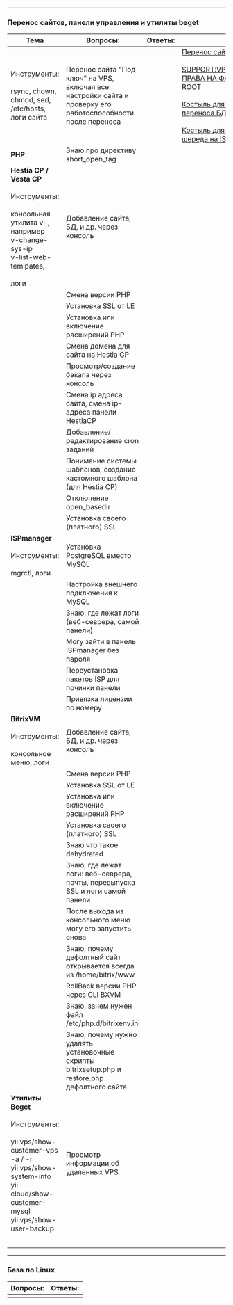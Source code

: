
---

### Перенос сайтов, панели управления и утилиты beget


| Тема                                                                                                                                                                          | Вопросы:                                                                                                     | Ответы: | Ссылки:                                                                                                                                                                                                                                                                                                                                                                                                                                                                                    |
| ----------------------------------------------------------------------------------------------------------------------------------------------------------------------------- | ------------------------------------------------------------------------------------------------------------ | ------- | ------------------------------------------------------------------------------------------------------------------------------------------------------------------------------------------------------------------------------------------------------------------------------------------------------------------------------------------------------------------------------------------------------------------------------------------------------------------------------------------ |
| Инструменты:<br><br>rsync, chown, chmod, sed,  <br>/etc/hosts, логи сайта                                                                                                     | Перенос сайта "Под ключ" на VPS, включая все настройки сайта и проверку его работоспособности после переноса |         | [Перенос сайтов](https://confluence.beget.ru/pages/viewpage.action?pageId=35661379)<br><br>[SUPPORT:VPS:VESTA:HESTIACP:ПОПРАВИТЬ ПРАВА НА ФАЙЛЫ:У ФАЙЛОВ ВЛАДЕЛЕЦ ROOT](https://support.beget.ru/questions/view?id=878)<br><br>[Костыль для немного более удобного переноса БД в облако](https://confluence.beget.ru/pages/viewpage.action?pageId=126542572)<br><br>[Костыль для переноса кучи сайтов с шереда на ISP](https://confluence.beget.ru/pages/viewpage.action?pageId=126537974) |
| **PHP**                                                                                                                                                                       | Знаю про директиву short_open_tag                                                                            |         |                                                                                                                                                                                                                                                                                                                                                                                                                                                                                            |
| **Hestia CP / Vesta CP**<br><br>Инструменты:<br><br>консольная утилита v-, например  <br>v-change-sys-ip  <br>v-list-web-temlpates,<br><br>логи                               | Добавление сайта, БД, и др. через консоль                                                                    |         |                                                                                                                                                                                                                                                                                                                                                                                                                                                                                            |
|                                                                                                                                                                               | Смена версии PHP                                                                                             |         |                                                                                                                                                                                                                                                                                                                                                                                                                                                                                            |
|                                                                                                                                                                               | Установка SSL от LE                                                                                          |         |                                                                                                                                                                                                                                                                                                                                                                                                                                                                                            |
|                                                                                                                                                                               | Установка или включение расширений PHP                                                                       |         |                                                                                                                                                                                                                                                                                                                                                                                                                                                                                            |
|                                                                                                                                                                               | Смена домена для сайта на Hestia CP                                                                          |         |                                                                                                                                                                                                                                                                                                                                                                                                                                                                                            |
|                                                                                                                                                                               | Просмотр/создание бэкапа через консоль                                                                       |         |                                                                                                                                                                                                                                                                                                                                                                                                                                                                                            |
|                                                                                                                                                                               | Смена ip адреса сайта, смена ip-адреса панели HestiaCP                                                       |         |                                                                                                                                                                                                                                                                                                                                                                                                                                                                                            |
|                                                                                                                                                                               | Добавление/редактирование cron заданий                                                                       |         |                                                                                                                                                                                                                                                                                                                                                                                                                                                                                            |
|                                                                                                                                                                               | Понимание системы шаблонов, создание кастомного шаблона (для Hestia CP)                                      |         |                                                                                                                                                                                                                                                                                                                                                                                                                                                                                            |
|                                                                                                                                                                               | Отключение open_basedir                                                                                      |         |                                                                                                                                                                                                                                                                                                                                                                                                                                                                                            |
|                                                                                                                                                                               | Установка своего (платного) SSL                                                                              |         |                                                                                                                                                                                                                                                                                                                                                                                                                                                                                            |
| **ISPmanager**<br><br>Инструменты:<br><br>mgrctl, логи                                                                                                                        | Установка PostgreSQL вместо MySQL                                                                            |         |                                                                                                                                                                                                                                                                                                                                                                                                                                                                                            |
|                                                                                                                                                                               | Настройка внешнего подключения к MySQL                                                                       |         |                                                                                                                                                                                                                                                                                                                                                                                                                                                                                            |
|                                                                                                                                                                               | Знаю, где лежат логи (веб-севрера, самой панели)                                                             |         |                                                                                                                                                                                                                                                                                                                                                                                                                                                                                            |
|                                                                                                                                                                               | Могу зайти в панель ISPmanager без пароля                                                                    |         |                                                                                                                                                                                                                                                                                                                                                                                                                                                                                            |
|                                                                                                                                                                               | Переустановка пакетов ISP для починки панели                                                                 |         |                                                                                                                                                                                                                                                                                                                                                                                                                                                                                            |
|                                                                                                                                                                               | Привязка лицензии по номеру                                                                                  |         |                                                                                                                                                                                                                                                                                                                                                                                                                                                                                            |
| **BitrixVM**<br><br>Инструменты:<br><br>консольное меню, логи                                                                                                                 | Добавление сайта, БД, и др. через консоль                                                                    |         |                                                                                                                                                                                                                                                                                                                                                                                                                                                                                            |
|                                                                                                                                                                               | Смена версии PHP                                                                                             |         |                                                                                                                                                                                                                                                                                                                                                                                                                                                                                            |
|                                                                                                                                                                               | Установка SSL от LE                                                                                          |         |                                                                                                                                                                                                                                                                                                                                                                                                                                                                                            |
|                                                                                                                                                                               | Установка или включение расширений PHP                                                                       |         |                                                                                                                                                                                                                                                                                                                                                                                                                                                                                            |
|                                                                                                                                                                               | Установка своего (платного) SSL                                                                              |         |                                                                                                                                                                                                                                                                                                                                                                                                                                                                                            |
|                                                                                                                                                                               | Знаю что такое dehydrated                                                                                    |         |                                                                                                                                                                                                                                                                                                                                                                                                                                                                                            |
|                                                                                                                                                                               | Знаю, где лежат логи: веб-севрера, почты, перевыпуска SSL и логи самой панели                                |         |                                                                                                                                                                                                                                                                                                                                                                                                                                                                                            |
|                                                                                                                                                                               | После выхода из консольного меню могу его запустить снова                                                    |         |                                                                                                                                                                                                                                                                                                                                                                                                                                                                                            |
|                                                                                                                                                                               | Знаю, почему дефолтный сайт открывается всегда из /home/bitrix/www                                           |         |                                                                                                                                                                                                                                                                                                                                                                                                                                                                                            |
|                                                                                                                                                                               | RollBack версии РНР через CLI BXVM                                                                           |         |                                                                                                                                                                                                                                                                                                                                                                                                                                                                                            |
|                                                                                                                                                                               | Знаю, зачем нужен файл /etc/php.d/bitrixenv.ini                                                              |         |                                                                                                                                                                                                                                                                                                                                                                                                                                                                                            |
|                                                                                                                                                                               | Знаю, почему нужно удалять установочные скрипты bitrixsetup.php и restore.php  <br>дефолтного сайта          |         |                                                                                                                                                                                                                                                                                                                                                                                                                                                                                            |
| **Утилиты Beget**<br><br>Инструменты:<br><br>yii vps/show-customer-vps -a / -r  <br>yii vps/show-system-info  <br>yii cloud/show-customer-mysql  <br>yii vps/show-user-backup | Просмотр информации об удаленных VPS                                                                         |         |                                                                                                                                                                                                                                                                                                                                                                                                                                                                                            |
|                                                                                                                                                                               |                                                                                                              |         |                                                                                                                                                                                                                                                                                                                                                                                                                                                                                            |
|                                                                                                                                                                               |                                                                                                              |         |                                                                                                                                                                                                                                                                                                                                                                                                                                                                                            |
|                                                                                                                                                                               |                                                                                                              |         |                                                                                                                                                                                                                                                                                                                                                                                                                                                                                            |
|                                                                                                                                                                               |                                                                                                              |         |                                                                                                                                                                                                                                                                                                                                                                                                                                                                                            |
|                                                                                                                                                                               |                                                                                                              |         |                                                                                                                                                                                                                                                                                                                                                                                                                                                                                            |



---

### База по Linux


| Вопросы: | Ответы: |
| -------- | ------- |
|          |         |

